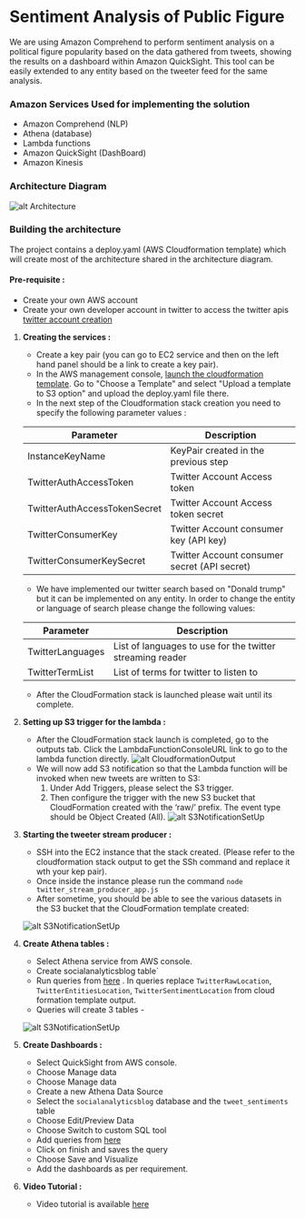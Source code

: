# Sentiment Analysis of Public Figure

We are using Amazon Comprehend to perform sentiment
analysis on a political figure popularity based on the data
gathered from tweets, showing the results on a dashboard within Amazon QuickSight. This
tool can be easily extended to any entity based on the tweeter
feed for the same analysis.


### Amazon Services Used for implementing the solution

- Amazon Comprehend (NLP)
- Athena (database)
- Lambda functions
- Amazon QuickSight (DashBoard)
- Amazon Kinesis
 
### Architecture Diagram
![alt Architecture](https://github.com/pradeepk85/CS-410/blob/master/sentiment-analysis/SocialAnalyticsReader/images/Architecture_diagram.png)


### Building the architecture

The project contains a deploy.yaml (AWS Cloudformation template) which will create most of the architecture
shared in the architecture diagram.

#### Pre-requisite :
- Create your own AWS account
- Create your own developer account in twitter to access the twitter apis [twitter account creation](https://apps.twitter.com/)




1. **Creating the services :** 
    - Create a key pair (you can go to EC2 service and then on the left hand panel should be a link to create a key pair).
    - In the AWS management console, [launch the cloudformation template](https://console.aws.amazon.com/cloudformation/home?region=us-east-1#/stacks/new). Go to "Choose a Template" and select "Upload a template to S3 option" and upload the deploy.yaml file there.
    - In the next step of the Cloudformation stack creation you need to specify the following parameter values :
    
    | Parameter | Description  |
    | ------- | --- |
    | InstanceKeyName | KeyPair created in the previous step |
    | TwitterAuthAccessToken | Twitter Account Access token|
    | TwitterAuthAccessTokenSecret | Twitter Account Access token secret|
    | TwitterConsumerKey | Twitter Account consumer key (API key) |
    | TwitterConsumerKeySecret | Twitter Account consumer secret (API secret)|| 
    
    - We have implemented our twitter search based on "Donald trump" but it can be implemented on any entity.
    In order to change the entity or language of search please change the following values:
    
    | Parameter | Description  |
    | ------- | --- |
    | TwitterLanguages | List of languages to use for the twitter streaming reader |
    | TwitterTermList | List of terms for twitter to listen to|
    
    - After the CloudFormation stack is launched please wait until its complete.
    
2. **Setting up S3 trigger for the lambda :**
    - After the CloudFormation stack launch is completed, go to the outputs tab. Click the LambdaFunctionConsoleURL link to go to the lambda function directly.
    ![alt CloudformationOutput](https://github.com/pradeepk85/CS-410/blob/master/sentiment-analysis/SocialAnalyticsReader/images/stackoutput.gif)
    - We will now add S3 notification so that the Lambda function will be invoked when new tweets are written to S3:
        1. Under Add Triggers, please select the S3 trigger.
        2. Then configure the trigger with the new S3 bucket that CloudFormation created with the ‘raw/’ prefix. The event type should be Object Created (All).
        ![alt S3NotificationSetUp](https://github.com/pradeepk85/CS-410/blob/master/sentiment-analysis/SocialAnalyticsReader/images/s3BucketConfigLambda.gif)

3. **Starting the tweeter stream producer :**
    - SSH into the EC2 instance that the stack created. (Please refer to the cloudformation stack output to get the SSh command and replace it wth your kep pair).
    - Once inside the instance please run the command `node twitter_stream_producer_app.js`    
    - After sometime, you should be able to see the various datasets in the S3 bucket that the CloudFormation template created:
    
    ![alt S3NotificationSetUp](https://github.com/pradeepk85/CS-410/blob/master/sentiment-analysis/SocialAnalyticsReader/images/s3bucketdatasets.gif)


4. **Create Athena tables :**
    - Select Athena service from AWS console.
    - Create socialanalyticsblog table`    
    - Run queries from <a href="https://github.com/pradeepk85/CS-410/blob/master/sentiment-analysis/athena/athena.sql/">here</a> . In queries replace `TwitterRawLocation`, `TwitterEntitiesLocation`, `TwitterSentimentLocation` from cloud formation template output.
    - Queries will create 3 tables -

    ![alt S3NotificationSetUp](https://github.com/pradeepk85/CS-410/blob/master/sentiment-analysis/SocialAnalyticsReader/images/athena_tables.png)


4. **Create Dashboards :**
    - Select QuickSight from AWS console.
    - Choose Manage data
    - Choose Manage data
    - Create a new Athena Data Source
    - Select the `socialanalyticsblog` database and the `tweet_sentiments` table
    - Choose Edit/Preview Data
    - Choose Switch to custom SQL tool
    - Add queries from <a href="https://github.com/pradeepk85/CS-410/blob/master/sentiment-analysis/quicksight/quicksight.sql/">here</a> 
    - Click on finish and saves the query
    - Choose Save and Visualize
    - Add the dashboards as per requirement.

4. **Video Tutorial :**
    - Video tutorial is available <a href="https://github.com/pradeepk85/CS-410/blob/master/sentiment-analysis/tutorial_video/cs_410_final_recording.mov/">here</a> 

